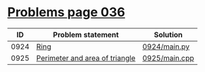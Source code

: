 # [Problems page 036](https://www.e-olymp.com/en/problems?page=36)


| ID   | Problem statement                                                         | Solution                       |
|------|---------------------------------------------------------------------------|--------------------------------|
| 0924 | [Ring](https://www.e-olymp.com/en/problems/924)                           | [0924/main.py](0924/main.py)   |
| 0925 | [Perimeter and area of triangle](https://www.e-olymp.com/en/problems/925) | [0925/main.cpp](0925/main.cpp) |

